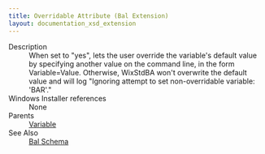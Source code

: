 ```yaml
---
title: Overridable Attribute (Bal Extension)
layout: documentation_xsd_extension
---
```

<dl>
  <dt>Description</dt>
  <dd>                 When set to "yes", lets the user override the variable's default value by specifying another value on the command line,                 in the form Variable=Value. Otherwise, WixStdBA won't overwrite the default value and will log                  "Ignoring attempt to set non-overridable variable: 'BAR'."             </dd>
  <dt>Windows Installer references</dt>
  <dd>None</dd>
  <dt>Parents</dt>
  <dd>
    <a href="../../wix/variable/">Variable</a>
  </dd>
  <dt>See Also</dt>
  <dd>
    <a href="../">Bal Schema</a>
  </dd>
</dl>
